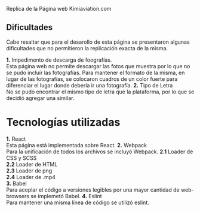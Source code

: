 Replica de la Página web Kimiaviation.com

## Dificultades

Cabe resaltar que para el desarollo de esta página se presentaron algunas
dificultades que no permitieron la replicación exacta de la misma.

**1.** Impedimento de descarga de foografías. <br/>
Esta página web no permite descargar las fotos que muestra por lo que
no se pudo incluír las fotografías. Para mantener el formato de la misma,
en lugar de las fotografías, se colocaron cuadros de un color fuerte para
diferenciar el lugar donde debería ir una fotografía.
**2.** Tipo de Letra <br/>
No se pudo encontrar el mismo tipo de letra que la plataforma, por lo que
se decidió agregar una similar.

# Tecnologías utilizadas

**1.** React <br/>
Esta página está implementada sobre React.
**2.** Webpack <br/>
Para la unificación de todos los archivos se incluyó Webpack.
**2.1** Loader de CSS y SCSS<br/>
**2.2** Loader de HTML<br/>
**2.3** Loader de png<br/>
**2.4** Loader de .mp4<br/>
**3.** Babel <br/>
Para acoplar el código a versiones legibles por una mayor cantidad de
web-browsers se implemetó Babel.
**4.** Eslint <br/>
Para mantener una misma línea de código se utilizó eslint.
